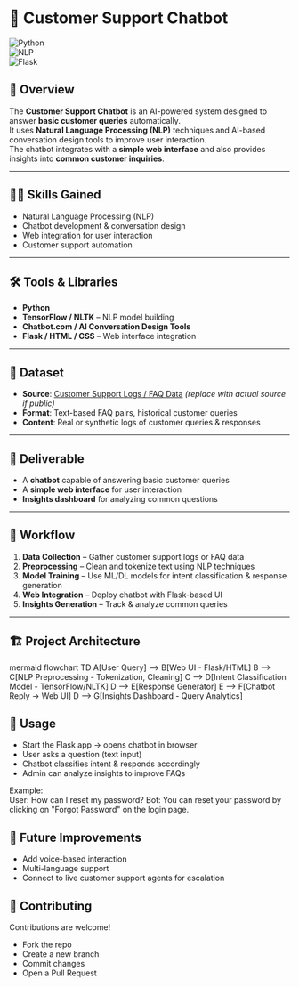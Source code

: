 # 💬 Customer Support Chatbot  

![Python](https://img.shields.io/badge/Python-3.10+-blue?style=for-the-badge&logo=python)  
![NLP](https://img.shields.io/badge/NLP-TensorFlow%20%7C%20NLTK-green?style=for-the-badge&logo=ai)  
![Flask](https://img.shields.io/badge/Web-Interface-red?style=for-the-badge&logo=flask)  

## 📌 Overview  
The **Customer Support Chatbot** is an AI-powered system designed to answer **basic customer queries** automatically.  
It uses **Natural Language Processing (NLP)** techniques and AI-based conversation design tools to improve user interaction.  
The chatbot integrates with a **simple web interface** and also provides insights into **common customer inquiries**.  

---

## 🧑‍💻 Skills Gained  
- Natural Language Processing (NLP)  
- Chatbot development & conversation design  
- Web integration for user interaction  
- Customer support automation  

---

## 🛠️ Tools & Libraries  
- **Python**  
- **TensorFlow / NLTK** – NLP model building  
- **Chatbot.com / AI Conversation Design Tools**  
- **Flask / HTML / CSS** – Web interface integration  

---

## 📂 Dataset  
- **Source**: [Customer Support Logs / FAQ Data](#) *(replace with actual source if public)*  
- **Format**: Text-based FAQ pairs, historical customer queries  
- **Content**: Real or synthetic logs of customer queries & responses  

---

## 🎯 Deliverable  
- A **chatbot** capable of answering basic customer queries  
- A **simple web interface** for user interaction  
- **Insights dashboard** for analyzing common questions  

---

## 🚀 Workflow  
1. **Data Collection** – Gather customer support logs or FAQ data  
2. **Preprocessing** – Clean and tokenize text using NLP techniques  
3. **Model Training** – Use ML/DL models for intent classification & response generation  
4. **Web Integration** – Deploy chatbot with Flask-based UI  
5. **Insights Generation** – Track & analyze common queries  

---

## 🏗️ Project Architecture  

mermaid
flowchart TD
    A[User Query] --> B[Web UI - Flask/HTML]
    B --> C[NLP Preprocessing - Tokenization, Cleaning]
    C --> D[Intent Classification Model - TensorFlow/NLTK]
    D --> E[Response Generator]
    E --> F[Chatbot Reply → Web UI]
    D --> G[Insights Dashboard - Query Analytics]

## 📖 Usage  
- Start the Flask app → opens chatbot in browser  
- User asks a question (text input)  
- Chatbot classifies intent & responds accordingly  
- Admin can analyze insights to improve FAQs  

Example:  
User: How can I reset my password?
Bot: You can reset your password by clicking on "Forgot Password" on the login page.



## 🔮 Future Improvements  
- Add voice-based interaction  
- Multi-language support  
- Connect to live customer support agents for escalation  

## 🤝 Contributing  
Contributions are welcome!  
- Fork the repo  
- Create a new branch  
- Commit changes  
- Open a Pull Request  
 
